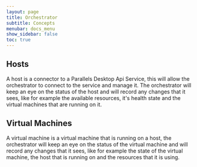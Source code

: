 ```yaml
---
layout: page
title: Orchestrator
subtitle: Concepts
menubar: docs_menu
show_sidebar: false
toc: true
---
```


## Hosts

A host is a connector to a Parallels Desktop Api Service, this will allow the
orchestrator to connect to the service and manage it. The orchestrator will keep
an eye on the status of the host and will record any changes that it sees, like
for example the available resources, it's health state and the virtual machines
that are running on it.

## Virtual Machines

A virtual machine is a virtual machine that is running on a host, the
orchestrator will keep an eye on the status of the virtual machine and will
record any changes that it sees, like for example the state of the virtual
machine, the host that is running on and the resources that it is using.